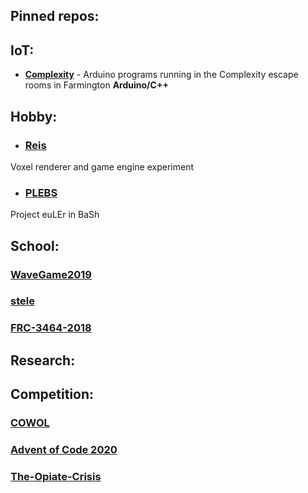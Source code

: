 ## Pinned repos:

## IoT:
* [**Complexity**](https://github.com/mayhd3/Complexity) - Arduino programs running in the Complexity escape rooms in Farmington
**Arduino/C++**

## Hobby:
* ### [Reis](https://github.com/mayhd3/Reis)
Voxel renderer and game engine experiment

* ### [PLEBS](https://github.com/mayhd3/PLEBS)
Project euLEr in BaSh

## School:
### [WaveGame2019](https://github.com/mayhd3/WaveGame2019)

### [stele](https://github.com/mayhd3/stele)

### [FRC-3464-2018](https://github.com/mayhd3/FRC-3464-2018)

## Research:

## Competition:
### [COWOL](https://github.com/mayhd3/COWOL)

### [Advent of Code 2020](https://github.com/mayhd3/Advent-of-Code-2020)

### [The-Opiate-Crisis](https://github.com/mayhd3/The-Opiate-Crisis)
